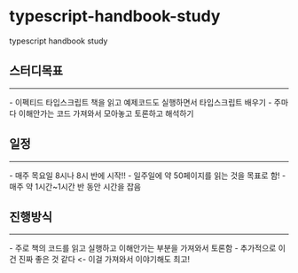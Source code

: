 # typescript-handbook-study

typescript handbook study

## 스터디목표

<hr />
- 이펙티드 타입스크립트 책을 읽고 예제코드도 실행하면서 타입스크립트 배우기
- 주마다 이해안가는 코드 가져와서 모아놓고 토론하고 해석하기

## 일정

<hr />
- 매주 목요일 8시나 8시 반에 시작!!
- 일주일에 약 50페이지를 읽는 것을 목표로 함!
- 매주 약 1시간~1시간 반 동안 시간을 잡음

## 진행방식

<hr />
- 주로 책의 코드를 읽고 실행하고 이해안가는 부분을 가져와서 토론함
- 추가적으로 이건 진짜 좋은 것 같다 <- 이걸 가져와서 이야기해도 최고!
